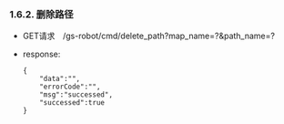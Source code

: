 ###  1.6.2. 删除路径

  - GET请求　/gs-robot/cmd/delete_path?map_name=?&path_name=?

  - response:

    ```
    {
        "data":"",
        "errorCode":"",
        "msg":"successed",
        "successed":true
    }
    ```